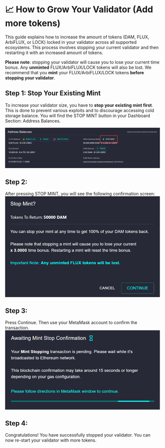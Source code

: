 # 📈 How to Grow Your Validator (Add more tokens)

This guide explains how to increase the amount of tokens (DAM, FLUX, ArbiFLUX, or LOCK) locked in your validator across all supported ecosystems. This process involves stopping your current validator and then restarting it with an increased amount of tokens.

**Please note**: stopping your validator will cause you to lose your current time bonus. Any **unminted** FLUX/ArbiFLUX/LOCK tokens will also be lost. We recommend that you **mint** your FLUX/ArbiFLUX/LOCK tokens **before stopping your validator**.

## Step 1: Stop Your Existing Mint
To increase your validator size, you have to **stop your existing mint first**. This is done to prevent various exploits and to discourage accessing cold storage balance. 
You will find the STOP MINT button in your Dashboard Section: Address Balances.

![Restart](../../helpArticles/assets/images/pngs/lockinMoreDatamineTokens/relock1.png)

## Step 2:
After pressing STOP MINT, you will see the following confirmation screen:
![Restart](../../helpArticles/assets/images/pngs/lockinMoreDatamineTokens/relock3.png#_maxWidth=512)

## Step 3:
Press Continue. Then use your MetaMask account to confirm the transaction.
![Restart](../../helpArticles/assets/images/pngs/lockinMoreDatamineTokens/relock4.png#_maxWidth=512)

## Step 4:
Congratulations! You have successfully stopped your validator. You can now re-start your validator with more tokens.
